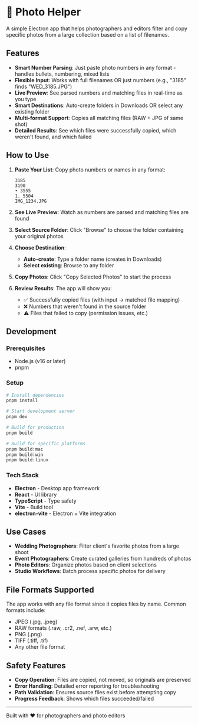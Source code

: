 # 📸 Photo Helper

A simple Electron app that helps photographers and editors filter and copy specific photos from a large collection based on a list of filenames.

## Features

- **Smart Number Parsing**: Just paste photo numbers in any format - handles bullets, numbering, mixed lists
- **Flexible Input**: Works with full filenames OR just numbers (e.g., "3185" finds "WED_3185.JPG")
- **Live Preview**: See parsed numbers and matching files in real-time as you type
- **Smart Destinations**: Auto-create folders in Downloads OR select any existing folder
- **Multi-format Support**: Copies all matching files (RAW + JPG of same shot)
- **Detailed Results**: See which files were successfully copied, which weren't found, and which failed

## How to Use

1. **Paste Your List**: Copy photo numbers or names in any format:

   ```
   3185
   3190
   • 3555
   1. 5504
   IMG_1234.JPG
   ```

2. **See Live Preview**: Watch as numbers are parsed and matching files are found

3. **Select Source Folder**: Click "Browse" to choose the folder containing your original photos

4. **Choose Destination**:
   - **Auto-create**: Type a folder name (creates in Downloads)
   - **Select existing**: Browse to any folder

5. **Copy Photos**: Click "Copy Selected Photos" to start the process

6. **Review Results**: The app will show you:
   - ✅ Successfully copied files (with input → matched file mapping)
   - ❌ Numbers that weren't found in the source folder
   - ⚠️ Files that failed to copy (permission issues, etc.)

## Development

### Prerequisites

- Node.js (v16 or later)
- pnpm

### Setup

```bash
# Install dependencies
pnpm install

# Start development server
pnpm dev

# Build for production
pnpm build

# Build for specific platforms
pnpm build:mac
pnpm build:win
pnpm build:linux
```

### Tech Stack

- **Electron** - Desktop app framework
- **React** - UI library
- **TypeScript** - Type safety
- **Vite** - Build tool
- **electron-vite** - Electron + Vite integration

## Use Cases

- **Wedding Photographers**: Filter client's favorite photos from a large shoot
- **Event Photographers**: Create curated galleries from hundreds of photos
- **Photo Editors**: Organize photos based on client selections
- **Studio Workflows**: Batch process specific photos for delivery

## File Formats Supported

The app works with any file format since it copies files by name. Common formats include:

- JPEG (.jpg, .jpeg)
- RAW formats (.raw, .cr2, .nef, .arw, etc.)
- PNG (.png)
- TIFF (.tiff, .tif)
- Any other file format

## Safety Features

- **Copy Operation**: Files are copied, not moved, so originals are preserved
- **Error Handling**: Detailed error reporting for troubleshooting
- **Path Validation**: Ensures source files exist before attempting copy
- **Progress Feedback**: Shows which files succeeded/failed

---

Built with ❤️ for photographers and photo editors

